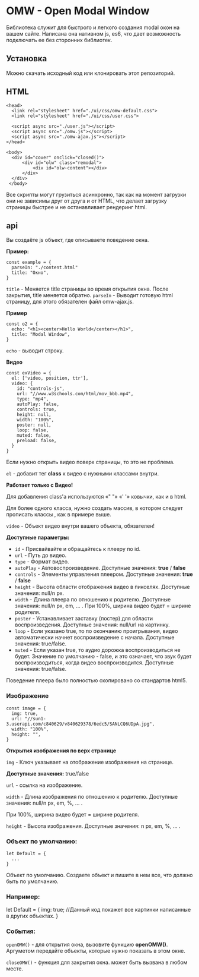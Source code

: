 # OMW - Open Modal Window
Библиотека служит для быстрого и легкого создания modal окон на вашем сайте.
Написана она нативном js, es6, что дает возможность подключать ее без сторонних библиотек.

## Установка
Можно скачать исходный код или клонировать этот репозиторий.

## HTML
```
<head>
  <link rel="stylesheet" href="./ui/css/omw-default.css">
  <link rel="stylesheet" href="./ui/css/user.css">

  <script async src="./user.js"></script>
  <script async src="./omw.js"></script>
  <script async src="./omw-ajax.js"></script>
</head>

<body>
  <div id="cover" onclick="closed()">
      <div id="olw" class="remodal">
          <div id="olw-content"></div>
      </div>
  </div>
 </body>
```

Все скрипты могут грузиться асинхронно, так как на момент загрузки они не зависимы друг от друга и от HTML, что делает загрузку страницы быстрее и не останавливает рендеринг html.

## api
Вы создаёте js объект, где описываете поведение окна.

**Пример:**
```
const example = {
  parseIn: "./content.html"
  title: "Окно",
}
```

`title` - Меняется title страницы во время открытия окна. После закрытия, title меняется обратно.
`parseIn` - Выводит готовую html страницу, для этого обязателен файл omw-ajax.js.

**Пример**
```
const o2 = {
  echo: "<h1><center>Hello World</center></h1>",
  title: "Modal Window",
}
```

`echo` - выводит строку.

**Видео**
```
const exVideo = {
  el: ['video, position, ttr'],
  video: {
    id: "controls-js",
    url: "//www.w3schools.com/html/mov_bbb.mp4",
    type: "mp4",
    autoPlay: false,
    controls: true,
    height: null,
    width: "100%",
    poster: null,
    loop: false,
    muted: false,
    preload: false,
  }
}
```

Если нужно открыть видео поверх страницы, то это не проблема.

`el` - добавит тег **class** к видео с нужными классами внутри.

**Работает только с Видео!**

Для добавления class'a используются «" "» «' '» ковычки, как и в html.

Для более одного класса, нужно создать массив, в котором следует прописать классы , как в примере выше.

`video` - Объект видео внутри вашего объекта, обязателен!

**Доступные параметры:**

- `id` - Присвайвайте и обращайтесь к плееру по id.
- `url` - Путь до видео.
- `type` - Формат видео.
- `autoPlay` - Автовоспроизведение. Доступные значения: **true** / **false** 
- `controls` - Элементы управления плеером. Доступные значения: **true** / **false**
- `height` - Высота области отображения видео в пикселях. Доступные значения: null/n px.
- `width` - Длина плеера по отношению к родителю. Доступные значения: null/n px, em, ... . При 100%, ширина видео будет = ширине родителя.
- `poster` - Устанавливает заставку (постер) для области воспроизведения. Доступные значения: null/url на картинку.
- `loop` - Если указано true, то по окончанию проигрывания, видео автоматически начнет воспроизведение с начала. Доступные значения: true/false.
- `muted` - Если указан true, то аудио дорожка воспроизводиться не будет. Значение по умолчанию - false, и это означает, что звук будет воспроизводиться, когда видео воспроизводится. Доступные значения: true/false.

Поведение плеера было полностью скопировано со стандартов html5.


### Изображение
```
const image = {
  img: true,
  url: "//sun1-3.userapi.com/c840629/v840629378/6edc5/SANLCQ6UDpA.jpg",
  width: "100%",
  height: "",
}

```

**Открытия изображения по верх странице**

`img` - Ключ указывает на отображение изображения на странице.

**Доступные значения:** true/false

`url` - ссылка на изображение.

`width` - Длина изображения по отношению к родителю. Доступные значения: null/n px, em, %, ... .

При 100%, ширина видео будет = ширине родителя.

`height` - Высота изображения. Доступные значения: n px, em, %, ... .


### Объект по умолчанию:
```
let Default = {
  ...
}
```

Объект по умолчанию. Создаете объект и пишите в нем все, что должно быть по умолчанию.

### Например:
let Default = {
  img: true; //Данный код покажет все картинки написанные в других объектах.
}

### События:
`openOMW()` - для открытия окна, вызовите функцию **openOMW()**. Аргуметом передайте объекты, которые нужно показать в этом окне.

`closeOMW()` - функция для закрытия окна. может быть вызвана в любом месте.